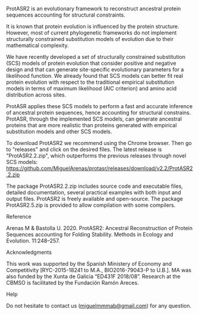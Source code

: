 ProtASR2 is an evolutionary framework to reconstruct ancestral protein sequences accounting for structural constraints.

It is known that protein evolution is influenced by the protein structure. However, most of current phylogenetic frameworks do not implement structurally constrained substitution models of evolution due to their mathematical complexity.

We have recently developed a set of structurally constrained substitution (SCS) models of protein evolution that consider positive and negative design and that can generate site-specific evolutionary parameters for a likelihood function. We already found that SCS models can better fit real protein evolution with respect to the traditional empirical substitution models in terms of maximum likelihood (AIC criterion) and amino acid distribution across sites.

ProtASR applies these SCS models to perform a fast and accurate inference of ancestral protein sequences, hence accounting for structural constrains. ProtASR, through the implemented SCS models, can generate ancestral proteins that are more realistic than proteins generated with empirical substitution models and other SCS models.


To download ProtASR2 we recommend using the Chrome browser. Then go to "releases" and click on the desired files. The latest release is "ProtASR2.2.zip", which outperforms the previous releases through novel SCS models: https://github.com/MiguelArenas/protasr/releases/download/v2.2/ProtASR2.2.zip 


The package ProtASR2.2.zip includes source code and executable files, detailed documentation, several practical examples with both input and output files.
ProtASR2 is freely available and open-source.
The package ProtASR2.5.zip is provided to allow compilation with some compilers.


Reference

Arenas M & Bastolla U. 2020. ProtASR2: Ancestral Reconstruction of Protein Sequences accounting for Folding Stability. Methods in Ecology and Evolution. 11:248–257.



Acknowledgments

This work was supported by the Spanish Ministery of Economy and Competitivity [RYC-2015-18241 to M.A., BIO2016-79043-P to U.B.]. MA was also funded by the Xunta de Galicia “ED431F 2018/08”. Research at the CBMSO is facilitated by the Fundación Ramón Areces.


Help

Do not hesitate to contact us (miguelmmmab@gmail.com) for any question.
